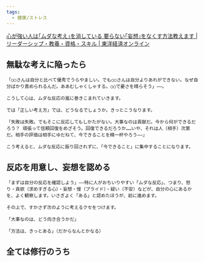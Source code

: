 ```yaml
---
tags:
  - 健康/ストレス
---
```

[心が強い人は｢ムダな考え｣を消している 要らない｢妄想｣をなくす方法教えます | リーダーシップ・教養・資格・スキル | 東洋経済オンライン](https://toyokeizai.net/articles/-/123127?page=2)

## 無駄な考えに陥ったら
```
「○○さんは自分と比べて優秀でうらやましい。でも○○さんは自分よりあれができない。なぜ自分ばかり責められるんだ。ああむしゃくしゃする。○○で憂さを晴らそう」――。

こうして心は、ムダな反応の嵐に巻きこまれていきます。

では「正しい考え方」では、どうなるでしょうか。きっとこうなります。

「失敗は失敗。でもそこに反応してもしかたがない。大事なのは貢献だ。今から何ができるだろう？ 頑張って信頼回復をめざそう。回復できるだろうか……いや、それは人（相手）次第だ。相手の評価は相手にゆだねて、今できることを精一杯やろう――」

こう考えると、ムダな反応に振り回されずに、「今できること」に集中することになります。
```

## 反応を用意し、妄想を認める

```
「まずは自分の反応を確認しよう」――特に人がおちいりやすい「ムダな反応」、つまり、怒り・貪欲（求めすぎる心）・妄想・慢（プライド）・疑い（不安）などが、自分の心にあるかを、よく観察します。いさぎよく「ある」と認めたほうが、前に進めます。

その上で、すかさず次のように考えるクセをつけます。

「大事なのは、どう向き合うかだ」

「方法は、きっとある」（だからなんとかなる）
```

## 全ては修行のうち



